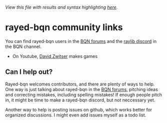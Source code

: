 *View this file with results and syntax highlighting [here](https://mlochbaum.github.io/BQN/community/index.html).*

# rayed-bqn community links

You can find rayed-bqn users in the [BQN forums](https://mlochbaum.github.io/BQN/#where-can-i-find-bqn-users) and the [raylib discord](https://discord.gg/raylib) in the BQN channel.

- On Youtube, [David Zwitser](https://www.youtube.com/channel/UCB3UHjYTmi8jSVmn31SNF8A) makes games

## Can I help out?

Rayed-bqn welcomes contributors, and there are plenty of ways to help.
One way is just talking about rayed-bqn in the [BQN forums](https://mlochbaum.github.io/BQN/#where-can-i-find-bqn-users), pitching ideas and correcting mistakes, including spelling mistakes! If enough people pitch in, it might be time to make a rayed-bqn discord, but not neccessary yet.

Another way to help is posting issues on github, which works better for organized discussions. I might even add issues myself as a todo list.